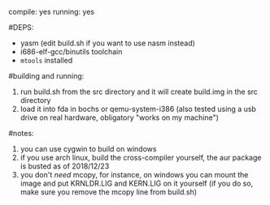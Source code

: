 compile: yes
running: yes

#DEPS:
* yasm (edit build.sh if you want to use nasm instead)
* i686-elf-gcc/binutils toolchain
* `mtools` installed

#building and running:
1. run build.sh from the src directory and it will create build.img in the src directory
2. load it into fda in bochs or qemu-system-i386 (also tested using a usb drive on real hardware, obligatory "works on my machine")

#notes:
1. you can use cygwin to build on windows
2. if you use arch linux, build the cross-compiler yourself, the aur package is busted as of 2018/12/23
3. you don't *need* mcopy, for instance, on windows you can mount the image and put KRNLDR.LIG and KERN.LIG on it yourself (if you do so, make sure you remove the mcopy line from build.sh)
